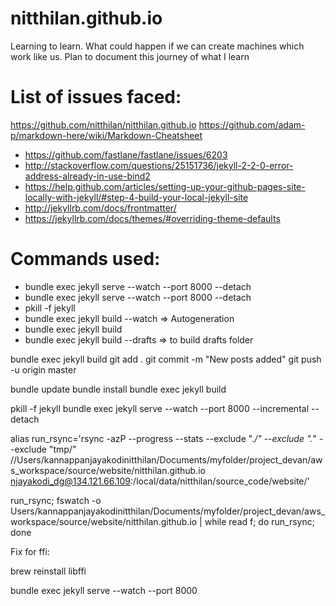 # nitthilan.github.io
Learning to learn. What could happen if we can create machines which work like us. Plan to document this journey of what I learn


List of issues faced:
=====================
https://github.com/nitthilan/nitthilan.github.io
https://github.com/adam-p/markdown-here/wiki/Markdown-Cheatsheet

- https://github.com/fastlane/fastlane/issues/6203
- http://stackoverflow.com/questions/25151736/jekyll-2-2-0-error-address-already-in-use-bind2
- https://help.github.com/articles/setting-up-your-github-pages-site-locally-with-jekyll/#step-4-build-your-local-jekyll-site
- http://jekyllrb.com/docs/frontmatter/
- https://jekyllrb.com/docs/themes/#overriding-theme-defaults

Commands used:
==============
- bundle exec jekyll serve --watch --port 8000 --detach
- bundle exec jekyll serve --watch --port 8000 --detach
- pkill -f jekyll
- bundle exec jekyll build --watch => Autogeneration
- bundle exec jekyll build
- bundle exec jekyll build --drafts => to build drafts folder


bundle exec jekyll build
git add . 
git commit -m "New posts added"
git push -u origin master

bundle update
bundle install
bundle exec jekyll build

pkill -f jekyll
bundle exec jekyll serve --watch --port 8000 --incremental --detach


alias run_rsync='rsync -azP --progress --stats --exclude ".*/" --exclude ".*" --exclude "tmp/" //Users/kannappanjayakodinitthilan/Documents/myfolder/project_devan/aws_workspace/source/website/nitthilan.github.io njayakodi_dg@134.121.66.109:/local/data/nitthilan/source_code/website/'

run_rsync; fswatch -o Users/kannappanjayakodinitthilan/Documents/myfolder/project_devan/aws_workspace/source/website/nitthilan.github.io | while read f; do run_rsync; done


Fix for ffi:

brew reinstall libffi


bundle exec jekyll serve --watch --port 8000
